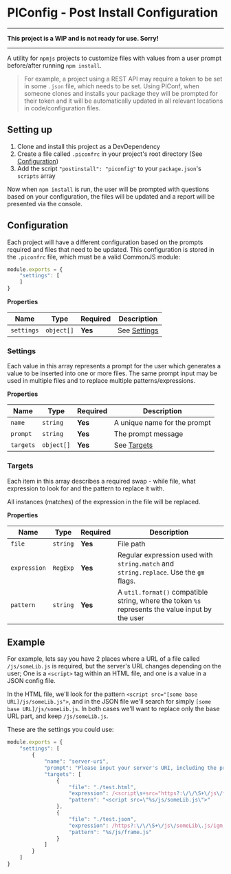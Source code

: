 # PIConfig - Post Install Configuration

___
**This project is a WIP and is not ready for use. Sorry!**
___

A utility for `npmjs` projects to customize files with values from a user prompt before/after running `npm install`.

> For example, a project using a REST API may require a token to be set in some `.json` file, which needs to be set. Using PIConf, when someone clones and installs your package they will be prompted for their token and it will be automatically updated in all relevant locations in code/configuration files.

## Setting up

1. Clone and install this project as a DevDependency
1. Create a file called `.piconfrc` in your project's root directory (See [Configuration](#configuration))
1. Add the script `"postinstall": "piconfig"` to your `package.json`'s `scripts` array

Now when `npm install` is run, the user will be prompted with questions based on your configuration, the files will be updated and a report will be presented via the console.

## Configuration

Each project will have a different configuration based on the prompts required and files that need to be updated. This configuration is stored in the `.piconfrc` file, which must be a valid CommonJS module:

``` js
module.exports = {
    "settings": [
    ]
}
```

**Properties**

| Name       | Type       | Required | Description               |
|------------|------------|----------|---------------------------|
| `settings` | `object[]` | **Yes**  | See [Settings](#settings) |


### Settings

Each value in this array represents a prompt for the user which generates a value to be inserted into one or more files. The same prompt input may be used in multiple files and to replace multiple patterns/expressions.

**Properties**

| Name      | Type       | Required | Description                  |
|-----------|------------|----------|------------------------------|
| `name`    | `string`   | **Yes**  | A unique name for the prompt |
| `prompt`  | `string`   | **Yes**  | The prompt message           |
| `targets` | `object[]` | **Yes**  | See [Targets](#targets)      |

### Targets

Each item in this array describes a required swap - while file, what expression to look for and the pattern to replace it with.

All instances (matches) of the expression in the file will be replaced.

**Properties**

| Name         | Type     | Required | Description                                                                                      |
|--------------|----------|----------|--------------------------------------------------------------------------------------------------|
| `file`       | `string` | **Yes**  | File path                                                                                        |
| `expression` | `RegExp` | **Yes**  | Regular expression used with `string.match` and `string.replace`. Use the `gm` flags.            |
| `pattern`    | `string` | **Yes**  | A `util.format()` compatible string, where the token `%s` represents the value input by the user |

## Example

For example, lets say you have 2 places where a URL of a file called `/js/someLib.js` is required, but the server's URL changes depending on the user; One is a `<script>` tag within an HTML file, and one is a value in a JSON config file.

In the HTML file, we'll look for the pattern `<script src="[some base URL]/js/someLib.js">`, and in the JSON file we'll search for simply `[some base URL]/js/someLib.js`. In both cases we'll want to replace only the base URL part, and keep `/js/someLib.js`.

These are the settings you could use:

``` js
module.exports = {
    "settings": [
        {
            "name": "server-uri",
            "prompt": "Please input your server's URI, including the protocol and port. For example: 'https://localhost:3000'",
            "targets": [
                {
                    "file": "./test.html",
                    "expression": /<script\s+src="https?:\/\/\S+\/js\/frame\.js"\s*>/igm,
                    "pattern": "<script src=\"%s/js/someLib.js\">"
                },
                {
                    "file": "./test.json",
                    "expression": /https?:\/\/\S+\/js\/someLib\.js/igm,
                    "pattern": "%s/js/frame.js"
                }
            ]
        }
    ]
}
```